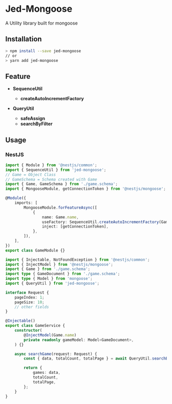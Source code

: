 # **Jed-Mongoose**

A Utility library built for mongoose

## **Installation**

```bash
> npm install --save jed-mongoose
// or
> yarn add jed-mongoose
```

## **Feature**

-   **SequenceUtil**

    -   **createAutoIncrementFactory**

-   **QueryUtil**
    -   **safeAssign**
    -   **searchByFilter**

## **Usage**

### **NestJS**

```ts
import { Module } from '@nestjs/common';
import { SequenceUtil } from 'jed-mongoose';
// Game = Object Class
// GameSchema = Schema created with Game
import { Game, GameSchema } from './game.schema';
import { MongooseModule, getConnectionToken } from '@nestjs/mongoose';

@Module({
    imports: [
        MongooseModule.forFeatureAsync([
            {
                name: Game.name,
                useFactory: SequenceUtil.createAutoIncrementFactory(GameSchema, 'gameId'),
                inject: [getConnectionToken],
            },
        ]),
    ],
})
export class GameModule {}
```

```ts
import { Injectable, NotFoundException } from '@nestjs/common';
import { InjectModel } from '@nestjs/mongoose';
import { Game } from './game.schema';
import type { GameDocument } from './game.schema';
import type { Model } from 'mongoose';
import { QueryUtil } from 'jed-mongoose';

interface Request {
    pageIndex: 1;
    pageSize: 10;
    // other fields
}

@Injectable()
export class GameService {
    constructor(
        @InjectModel(Game.name)
        private readonly gameModel: Model<GameDocument>,
    ) {}

    async searchGame(request: Request) {
        const { data, totalCount, totalPage } = await QueryUtil.searchByFilter(this.gameModel, request);

        return {
            games: data,
            totalCount,
            totalPage,
        };
    }
}
```
